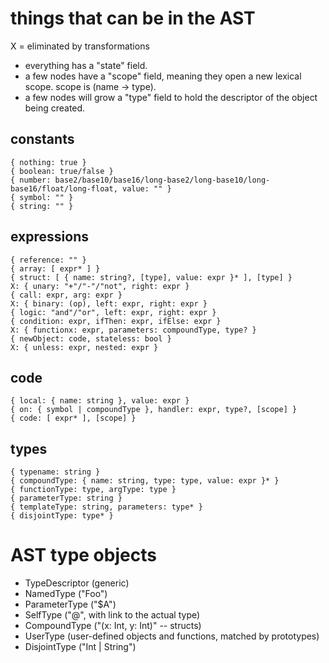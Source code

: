 
# things that can be in the AST

X = eliminated by transformations

- everything has a "state" field.
- a few nodes have a "scope" field, meaning they open a new lexical scope.
  scope is (name -> type).
- a few nodes will grow a "type" field to hold the descriptor of the object
  being created.

## constants

    { nothing: true }
    { boolean: true/false }
    { number: base2/base10/base16/long-base2/long-base10/long-base16/float/long-float, value: "" }
    { symbol: "" }
    { string: "" }

## expressions

    { reference: "" }
    { array: [ expr* ] }
    { struct: [ { name: string?, [type], value: expr }* ], [type] }
    X: { unary: "+"/"-"/"not", right: expr }
    { call: expr, arg: expr }
    X: { binary: (op), left: expr, right: expr }
    { logic: "and"/"or", left: expr, right: expr }
    { condition: expr, ifThen: expr, ifElse: expr }
    X: { functionx: expr, parameters: compoundType, type? }
    { newObject: code, stateless: bool }
    X: { unless: expr, nested: expr }

## code

    { local: { name: string }, value: expr }
    { on: { symbol | compoundType }, handler: expr, type?, [scope] }
    { code: [ expr* ], [scope] }

## types

    { typename: string }
    { compoundType: { name: string, type: type, value: expr }* }
    { functionType: type, argType: type }
    { parameterType: string }
    { templateType: string, parameters: type* }
    { disjointType: type* }

# AST type objects

- TypeDescriptor (generic)
- NamedType ("Foo")
- ParameterType ("$A")
- SelfType ("@", with link to the actual type)
- CompoundType ("(x: Int, y: Int)" -- structs)
- UserType (user-defined objects and functions, matched by prototypes)
- DisjointType ("Int | String")
